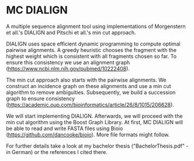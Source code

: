 # MC DIALIGN
A multiple sequence alignment tool using implementations of Morgenstern et all.'s DIALIGN and Pitschi et all.'s min cut approach.

DIALIGN uses space efficient dynamic programming to compute optimal pairwise alignments. A greedy heuristic chooses the fragment with the highest weight which is consistent with all fragments chosen so far. To ensure this consistency we use an alignment graph (https://www.ncbi.nlm.nih.gov/pubmed/10222408).

The min cut approach also starts with the pairwise alignments. We construct an incidence graph on these alignments and use a min cut algorithm to remove ambiguities. Subsequently, we build a succession graph to ensure consistency (https://academic.oup.com/bioinformatics/article/26/8/1015/206628).

We will start implementing DIALIGN. Afterwards, we will proceed with the min cut algorithm using the Boost Graph Library. At first, MC DIALIGN will be able to read and write FASTA files using Bioio (https://github.com/dancooke/bioio). More file formats might follow.

For further details take a look at my bachelor thesis ("BachelorThesis.pdf" - in German) or the references I cited there.
